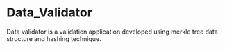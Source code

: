 # Data_Validator
Data validator is a validation application developed using merkle tree data structure and hashing technique. 
